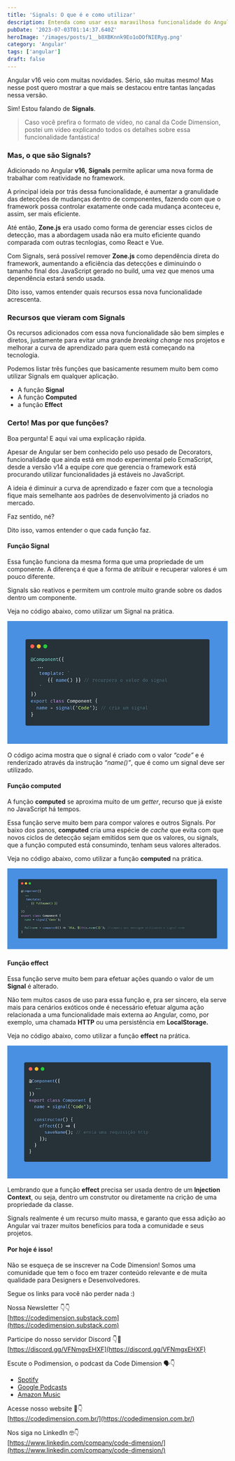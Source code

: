 ```yaml
---
title: 'Signals: O que é e como utilizar'
description: Entenda como usar essa maravilhosa funcionalidade do Angular 16
pubDate: '2023-07-03T01:14:37.640Z'
heroImage: '/images/posts/1__b8XBKnnk9Eo1oDOfNIERyg.png'
category: 'Angular'
tags: ['angular']
draft: false
---
```


Angular v16 veio com muitas novidades. Sério, são muitas mesmo! Mas nesse post quero mostrar a que mais se destacou entre tantas lançadas nessa versão.

Sim! Estou falando de **Signals**.

> Caso você prefira o formato de vídeo, no canal da Code Dimension, postei um vídeo explicando todos os detalhes sobre essa funcionalidade fantástica!

### Mas, o que são Signals?

Adicionado no Angular **v16**, **Signals** permite aplicar uma nova forma de trabalhar com reatividade no framework.

A principal ideia por trás dessa funcionalidade, é aumentar a granulidade das detecções de mudanças dentro de componentes, fazendo com que o framework possa controlar exatamente onde cada mudança aconteceu e, assim, ser mais eficiente.

Até então, **Zone.js** era usado como forma de gerenciar esses ciclos de detecção, mas a abordagem usada não era muito eficiente quando comparada com outras tecnlogias, como React e Vue.

Com Signals, será possível remover **Zone.js** como dependência direta do framework, aumentando a eficiência das detecções e diminuindo o tamanho final dos JavaScript gerado no build, uma vez que menos uma dependência estará sendo usada.

Dito isso, vamos entender quais recursos essa nova funcionalidade acrescenta.

### Recursos que vieram com Signals

Os recursos adicionados com essa nova funcionalidade são bem simples e diretos, justamente para evitar uma grande _breaking change_ nos projetos e melhorar a curva de aprendizado para quem está começando na tecnologia.

Podemos listar três funções que basicamente resumem muito bem como utilizar Signals em qualquer aplicação.

- A função **Signal**
- A função **Computed**
- a função **Effect**

### Certo! Mas por que funções?

Boa pergunta! E aqui vai uma explicação rápida.

Apesar de Angular ser bem conhecido pelo uso pesado de Decorators, funcionalidade que ainda está em modo experimental pelo EcmaScript, desde a versão v14 a equipe _core_ que gerencia o framework está procurando utilizar funcionalidades já estáveis no JavaScript.

A ideia é diminuir a curva de aprendizado e fazer com que a tecnologia fique mais semelhante aos padrões de desenvolvimento já criados no mercado.

Faz sentido, né?

Dito isso, vamos entender o que cada função faz.

#### Função Signal

Essa função funciona da mesma forma que uma propriedade de um componente. A diferença é que a forma de atribuir e recuperar valores é um pouco diferente.

Signals são reativos e permitem um controle muito grande sobre os dados dentro um componente.

Veja no código abaixo, como utilizar um Signal na prática.

![](public/images/posts/1__cXwRNcYRrXweZxC6Psz3xA.png)

O código acima mostra que o signal é criado com o valor _“code”_ e é renderizado através da instrução _“name()”_, que é como um signal deve ser utilizado.

#### Função computed

A função **computed** se aproxima muito de um _getter_, recurso que já existe no JavaScript há tempos.

Essa função serve muito bem para compor valores e outros Signals. Por baixo dos panos, **computed** cria uma espécie de _cache_ que evita com que novos ciclos de detecção sejam emitidos sem que os valores, ou signals, que a função computed está consumindo, tenham seus valores alterados.

Veja no código abaixo, como utilizar a função **computed** na prática.

![](public/images/posts/1__9IHvJwMBSCDjHuXVw8nLUw.png)

#### Função effect

Essa função serve muito bem para efetuar ações quando o valor de um **Signal** é alterado.

Não tem muitos casos de uso para essa função e, pra ser sincero, ela serve mais para cenários exóticos onde é necessário efetuar alguma ação relacionada a uma funcionalidade mais externa ao Angular, como, por exemplo, uma chamada **HTTP** ou uma persistência em **LocalStorage.**

Veja no código abaixo, como utilizar a função **effect** na prática.

![](public/images/posts/1__JHBj05wTTedTZxI9sM6O8w.png)

Lembrando que a função **effect** precisa ser usada dentro de um **Injection Context**, ou seja, dentro um construtor ou diretamente na crição de uma propriedade da classe.

Signals realmente é um recurso muito massa, e garanto que essa adição ao Angular vai trazer muitos benefícios para toda a comunidade e seus projetos.

#### Por hoje é isso!

Não se esqueça de se inscrever na Code Dimension! Somos uma comunidade que tem o foco em trazer conteúdo relevante e de muita qualidade para Designers e Desenvolvedores.

Segue os links para você não perder nada :)

Nossa Newsletter 👇👇  
[https://codedimension.substack.com](https://codedimension.substack.com)

Participe do nosso servidor Discord 👇👾  
[https://discord.gg/VFNmgxEHXF](https://discord.gg/VFNmgxEHXF)

Escute o Podimension, o podcast da Code Dimension 🗣👇

- [Spotify](https://t.ly/BnBJm)
- [Google Podcasts](https://t.ly/K7IJ2)
- [Amazon Music](https://t.ly/sWLB4)

Acesse nosso website 💜👇  
[https://codedimension.com.br/](https://codedimension.com.br/)

Nos siga no LinkedIn 🤓👇  
[https://www.linkedin.com/company/code-dimension/](https://www.linkedin.com/company/code-dimension/)
